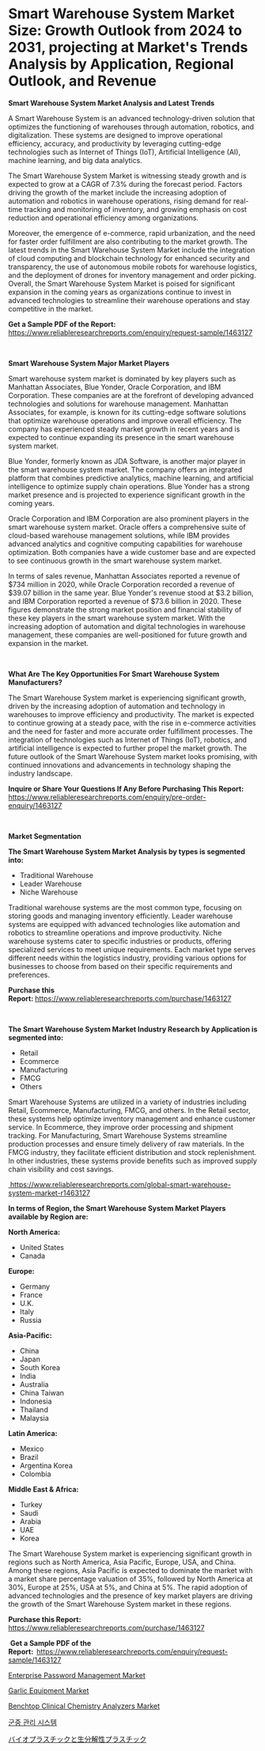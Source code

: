 <p><h1>Smart Warehouse System Market Size: Growth Outlook from 2024 to 2031, projecting at Market's Trends Analysis by Application, Regional Outlook, and Revenue</h1></p><p><strong>Smart Warehouse System Market Analysis and Latest Trends</strong></p>
<p><p>A Smart Warehouse System is an advanced technology-driven solution that optimizes the functioning of warehouses through automation, robotics, and digitalization. These systems are designed to improve operational efficiency, accuracy, and productivity by leveraging cutting-edge technologies such as Internet of Things (IoT), Artificial Intelligence (AI), machine learning, and big data analytics.</p><p>The Smart Warehouse System Market is witnessing steady growth and is expected to grow at a CAGR of 7.3% during the forecast period. Factors driving the growth of the market include the increasing adoption of automation and robotics in warehouse operations, rising demand for real-time tracking and monitoring of inventory, and growing emphasis on cost reduction and operational efficiency among organizations.</p><p>Moreover, the emergence of e-commerce, rapid urbanization, and the need for faster order fulfillment are also contributing to the market growth. The latest trends in the Smart Warehouse System Market include the integration of cloud computing and blockchain technology for enhanced security and transparency, the use of autonomous mobile robots for warehouse logistics, and the deployment of drones for inventory management and order picking. Overall, the Smart Warehouse System Market is poised for significant expansion in the coming years as organizations continue to invest in advanced technologies to streamline their warehouse operations and stay competitive in the market.</p></p>
<p><strong>Get a Sample PDF of the Report:&nbsp;</strong> <a href="https://www.reliableresearchreports.com/enquiry/request-sample/1463127">https://www.reliableresearchreports.com/enquiry/request-sample/1463127</a></p>
<p>&nbsp;</p>
<p><strong>Smart Warehouse System Major Market Players</strong></p>
<p><p>Smart warehouse system market is dominated by key players such as Manhattan Associates, Blue Yonder, Oracle Corporation, and IBM Corporation. These companies are at the forefront of developing advanced technologies and solutions for warehouse management. Manhattan Associates, for example, is known for its cutting-edge software solutions that optimize warehouse operations and improve overall efficiency. The company has experienced steady market growth in recent years and is expected to continue expanding its presence in the smart warehouse system market.</p><p>Blue Yonder, formerly known as JDA Software, is another major player in the smart warehouse system market. The company offers an integrated platform that combines predictive analytics, machine learning, and artificial intelligence to optimize supply chain operations. Blue Yonder has a strong market presence and is projected to experience significant growth in the coming years.</p><p>Oracle Corporation and IBM Corporation are also prominent players in the smart warehouse system market. Oracle offers a comprehensive suite of cloud-based warehouse management solutions, while IBM provides advanced analytics and cognitive computing capabilities for warehouse optimization. Both companies have a wide customer base and are expected to see continuous growth in the smart warehouse system market.</p><p>In terms of sales revenue, Manhattan Associates reported a revenue of $734 million in 2020, while Oracle Corporation recorded a revenue of $39.07 billion in the same year. Blue Yonder's revenue stood at $3.2 billion, and IBM Corporation reported a revenue of $73.6 billion in 2020. These figures demonstrate the strong market position and financial stability of these key players in the smart warehouse system market. With the increasing adoption of automation and digital technologies in warehouse management, these companies are well-positioned for future growth and expansion in the market.</p></p>
<p>&nbsp;</p>
<p><strong>What Are The Key Opportunities For Smart Warehouse System Manufacturers?</strong></p>
<p><p>The Smart Warehouse System market is experiencing significant growth, driven by the increasing adoption of automation and technology in warehouses to improve efficiency and productivity. The market is expected to continue growing at a steady pace, with the rise in e-commerce activities and the need for faster and more accurate order fulfillment processes. The integration of technologies such as Internet of Things (IoT), robotics, and artificial intelligence is expected to further propel the market growth. The future outlook of the Smart Warehouse System market looks promising, with continued innovations and advancements in technology shaping the industry landscape.</p></p>
<p><strong>Inquire or Share Your Questions If Any Before Purchasing This Report:</strong> <a href="https://www.reliableresearchreports.com/enquiry/pre-order-enquiry/1463127">https://www.reliableresearchreports.com/enquiry/pre-order-enquiry/1463127</a></p>
<p>&nbsp;</p>
<p><strong>Market Segmentation</strong></p>
<p><strong>The Smart Warehouse System Market Analysis by types is segmented into:</strong></p>
<p><ul><li>Traditional Warehouse</li><li>Leader Warehouse</li><li>Niche Warehouse</li></ul></p>
<p><p>Traditional warehouse systems are the most common type, focusing on storing goods and managing inventory efficiently. Leader warehouse systems are equipped with advanced technologies like automation and robotics to streamline operations and improve productivity. Niche warehouse systems cater to specific industries or products, offering specialized services to meet unique requirements. Each market type serves different needs within the logistics industry, providing various options for businesses to choose from based on their specific requirements and preferences.</p></p>
<p><strong>Purchase this Report:&nbsp;</strong><a href="https://www.reliableresearchreports.com/purchase/1463127">https://www.reliableresearchreports.com/purchase/1463127</a></p>
<p>&nbsp;</p>
<p><strong>The Smart Warehouse System Market Industry Research by Application is segmented into:</strong></p>
<p><ul><li>Retail</li><li>Ecommerce</li><li>Manufacturing</li><li>FMCG</li><li>Others</li></ul></p>
<p><p>Smart Warehouse Systems are utilized in a variety of industries including Retail, Ecommerce, Manufacturing, FMCG, and others. In the Retail sector, these systems help optimize inventory management and enhance customer service. In Ecommerce, they improve order processing and shipment tracking. For Manufacturing, Smart Warehouse Systems streamline production processes and ensure timely delivery of raw materials. In the FMCG industry, they facilitate efficient distribution and stock replenishment. In other industries, these systems provide benefits such as improved supply chain visibility and cost savings.</p></p>
<p><a href="https://www.reliableresearchreports.com/global-smart-warehouse-system-market-r1463127">&nbsp;https://www.reliableresearchreports.com/global-smart-warehouse-system-market-r1463127</a></p>
<p><strong>In terms of Region, the Smart Warehouse System Market Players available by Region are:</strong></p>
<p>
    <p> <strong> North America: </strong>
        <ul>
            <li>United States</li>
            <li>Canada</li>
        </ul>
        </p> 
    <p> <strong> Europe: </strong>
        <ul>
            <li>Germany</li>
            <li>France</li>
            <li>U.K.</li>
            <li>Italy</li>
            <li>Russia</li>
        </ul>
        </p> 
    <p> <strong> Asia-Pacific: </strong>
        <ul>
            <li>China</li>
            <li>Japan</li>
            <li>South Korea</li>
            <li>India</li>
            <li>Australia</li>
            <li>China Taiwan</li>
            <li>Indonesia</li>
            <li>Thailand</li>
            <li>Malaysia</li>
        </ul>
        </p> 
    <p> <strong> Latin America: </strong>
        <ul>
            <li>Mexico</li>
            <li>Brazil</li>
            <li>Argentina Korea</li>
            <li>Colombia</li>
        </ul>
        </p> 
    <p> <strong> Middle East & Africa: </strong>
        <ul>
            <li>Turkey</li>
            <li>Saudi</li>
            <li>Arabia</li>
            <li>UAE</li>
            <li>Korea</li>
        </ul>
    </p>
    </p>
<p><p>The Smart Warehouse System market is experiencing significant growth in regions such as North America, Asia Pacific, Europe, USA, and China. Among these regions, Asia Pacific is expected to dominate the market with a market share percentage valuation of 35%, followed by North America at 30%, Europe at 25%, USA at 5%, and China at 5%. The rapid adoption of advanced technologies and the presence of key market players are driving the growth of the Smart Warehouse System market in these regions.</p></p>
<p><strong>Purchase this Report: </strong><a href="https://www.reliableresearchreports.com/purchase/1463127">https://www.reliableresearchreports.com/purchase/1463127</a></p>
<p>&nbsp;<strong>Get a Sample PDF of the Report:&nbsp;&nbsp;</strong><a href="https://www.reliableresearchreports.com/enquiry/request-sample/1463127">https://www.reliableresearchreports.com/enquiry/request-sample/1463127</a></p>
<p><strong></strong></p>
<p><p><a href="https://github.com/LibbySpencer2018/Market-Research-Report-List-1/blob/main/enterprise-password-management-market.md">Enterprise Password Management Market</a></p><p><a href="https://www.linkedin.com/pulse/garlic-equipment-market-exploring-share-trends-future-growth-nnfue?trackingId=N5b7TqeBqiDDIxy5jK4F3A%3D%3D">Garlic Equipment Market</a></p><p><a href="https://www.linkedin.com/pulse/benchtop-clinical-chemistry-analyzers-market-insight-trends-growth-s6ive?trackingId=QulC5ujB5G160lpC5P1sog%3D%3D">Benchtop Clinical Chemistry Analyzers Market</a></p><p><a href="https://medium.com/@fly879567/%EC%8B%9C%EC%9E%A5-%EB%8F%84%EC%A0%84%EA%B1%B0%EB%A6%AC-%EA%B4%80%EB%A6%AC-%EC%8B%9C%EC%8A%A4%ED%85%9C-%EC%8B%9C%EC%9E%A5-%EC%8B%9C%EC%9E%A5-cagr-%EC%8B%9C%EC%9E%A5-%ED%8A%B8%EB%A0%8C%EB%93%9C-%EB%B0%8F-%EC%84%B1%EC%9E%A5-%EC%A0%84%EB%9E%B5%EC%97%90-%EB%8C%80%ED%95%9C-%ED%86%B5%EC%B0%B0%EB%A0%A5-2a1f3d0734f4">군중 관리 시스템</a></p><p><a href="https://medium.com/@amandasantosxavier51/%E3%83%90%E3%82%A4%E3%82%AA%E3%83%97%E3%83%A9%E3%82%B9%E3%83%81%E3%83%83%E3%82%AF%E3%81%A8%E7%94%9F%E5%88%86%E8%A7%A3%E6%80%A7%E3%83%97%E3%83%A9%E3%82%B9%E3%83%81%E3%83%83%E3%82%AF%E3%81%AE%E5%B8%82%E5%A0%B4%E8%AA%BF%E6%9F%BB%E3%83%AC%E3%83%9D%E3%83%BC%E3%83%88-%E3%81%9D%E3%81%AE%E6%AD%B4%E5%8F%B2%E3%81%A82024%E5%B9%B4%E3%81%8B%E3%82%892031%E5%B9%B4%E3%81%BE%E3%81%A7%E3%81%AE%E4%BA%88%E6%B8%AC-0d0ab88227c7">バイオプラスチックと生分解性プラスチック</a></p></p>